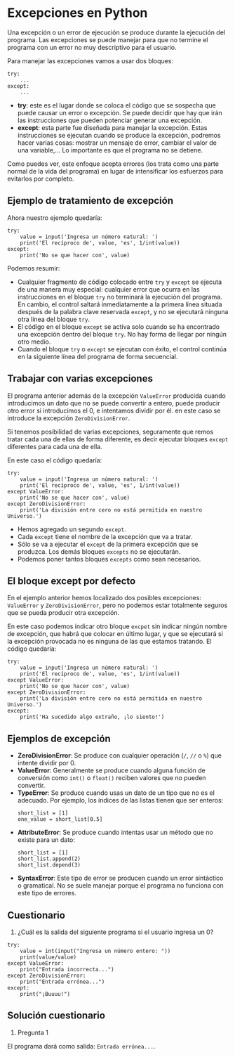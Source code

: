 # Excepciones en Python

Una excepción o un error de ejecución se produce durante la ejecución del programa. Las excepciones se puede manejar para que no termine el programa con un error no muy descriptivo para el usuario.

Para manejar las excepciones vamos a usar dos bloques:

```
try:
    ...
except:
    ...
```

* **try**: este es el lugar donde se coloca el código que se sospecha que puede causar un error o excepción. Se puede decidir que hay que irán las instrucciones que pueden potenciar generar una excepción.
* **except**: esta parte fue diseñada para manejar la excepción. Estas instrucciones se ejecutan cuando se produce la excepción, podremos hacer varias cosas: mostrar un mensaje de error, cambiar el valor de una variable,...  Lo importante es que el programa no se detiene.

Como puedes ver, este enfoque acepta errores (los trata como una parte normal de la vida del programa) en lugar de intensificar los esfuerzos para evitarlos por completo.

## Ejemplo de tratamiento de excepción

Ahora nuestro ejemplo quedaría:

```
try:
    value = input('Ingresa un número natural: ')
    print('El recíproco de', value, 'es', 1/int(value))        
except:
    print('No se que hacer con', value)
```

Podemos resumir:


* Cualquier fragmento de código colocado entre `try` y `except` se ejecuta de una manera muy especial: cualquier error que ocurra en las instrucciones en el bloque `try` no terminará la ejecución del programa. En cambio, el control saltará inmediatamente a la primera línea situada después de la palabra clave reservada `except`, y no se ejecutará ninguna otra línea del bloque `try`.
* El código en el bloque `except` se activa solo cuando se ha encontrado una excepción dentro del bloque `try`. No hay forma de llegar por ningún otro medio.
* Cuando el bloque `try` o `except` se ejecutan con éxito, el control continúa en la siguiente línea del programa de forma secuencial.

## Trabajar con varias excepciones

El programa anterior además de la excepción `ValueError` producida cuando introducimos un dato que no se puede convertir a entero, puede producir otro error si introducimos el 0, e intentamos dividir por él. en este caso se introduce la excepción `ZeroDivisionError`.

Si tenemos posibilidad de varias excepciones, seguramente que remos tratar cada una de ellas de forma diferente, es decir ejecutar bloques `except` diferentes para cada una de ella.

En este caso el código quedaría:

```
try:
    value = input('Ingresa un número natural: ')
    print('El recíproco de', value, 'es', 1/int(value))        
except ValueError:
    print('No se que hacer con', value)    
except ZeroDivisionError:
    print('La división entre cero no está permitida en nuestro Universo.')  
```

* Hemos agregado un segundo `except`. 
* Cada `except` tiene el nombre de la excepción que va a tratar. 
* Sólo se va a ejecutar el `except` de la primera excepción que se produzca. Los demás bloques `excepts` no se ejecutarán.
* Podemos poner tantos bloques `excepts` como sean necesarios.

## El bloque except por defecto

En el ejemplo anterior hemos localizado dos posibles excepciones: `ValueError` y `ZeroDivisionError`, pero no podemos estar totalmente seguros que se pueda producir otra excepción. 

En este caso podemos indicar otro bloque `excpet` sin indicar ningún nombre de excepción, que habrá que colocar en último lugar, y que se ejecutará si la excepción provocada no es ninguna de las que estamos tratando. El código quedaría:

```
try:
    value = input('Ingresa un número natural: ')
    print('El recíproco de', value, 'es', 1/int(value))        
except ValueError:
    print('No se que hacer con', value)    
except ZeroDivisionError:
    print('La división entre cero no está permitida en nuestro Universo.')    
except:
    print('Ha sucedido algo extraño, ¡lo siento!')
```

## Ejemplos de excepción

* **ZeroDivisionError**: Se produce con cualquier operación (`/`, `//` o `%`) que intente dividir por 0.
* **ValueError**: Generalmente se produce cuando alguna función de conversión como `int()` o `float()` reciben valores que no pueden convertir.
* **TypeError**: Se produce cuando usas un dato de un tipo que no es el adecuado. Por ejemplo, los índices de las listas tienen que ser enteros:
    ```
    short_list = [1]
    one_value = short_list[0.5]
    ```
* **AttributeError**: Se produce cuando intentas usar un método que no existe para un dato:
    ```
    short_list = [1]
    short_list.append(2)
    short_list.depend(3)
    ```
* **SyntaxError**: Este tipo de error se producen cuando un error sintáctico o gramatical. No se suele manejar porque el programa no funciona con este tipo de errores.

## Cuestionario

1. ¿Cuál es la salida del siguiente programa si el usuario ingresa un 0?
```
try:
    value = int(input("Ingresa un número entero: "))
    print(value/value)
except ValueError:
    print("Entrada incorrecta...")
except ZeroDivisionError:
    print("Entrada errónea...")
except:
    print("¡Buuuu!")
```

## Solución cuestionario

1. Pregunta 1

El programa dará como salida: `Entrada errónea...`.


